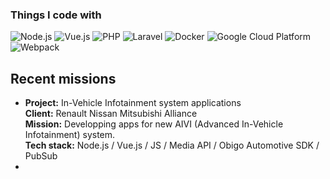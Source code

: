 <h3>Things I code with</h3>
<p>
  <img alt="Node.js" src="https://img.shields.io/badge/-Node.js-43853d?style=flat-square&logo=Node.js&logoColor=white" />
  <img alt="Vue.js" src="https://img.shields.io/badge/-Vue.js-42b883?style=flat-square&logo=vue.js&logoColor=white" />
  <img alt="PHP" src="https://img.shields.io/badge/-PHP-777bb3?style=flat-square&logo=php&logoColor=white" />
  <img alt="Laravel" src="https://img.shields.io/badge/-Laravel-e83729?style=flat-square&logo=laravel&logoColor=white" />
  <img alt="Docker" src="https://img.shields.io/badge/-Docker-46a2f1?style=flat-square&logo=docker&logoColor=white" />
  <img alt="Google Cloud Platform" src="https://img.shields.io/badge/-Google_Cloud_Platform-1a73e8?style=flat-square&logo=google-cloud&logoColor=white" />
  <img alt="Webpack" src="https://img.shields.io/badge/-Webpack-8DD6F9?style=flat-square&logo=webpack&logoColor=white" />
</p>

## Recent missions

* **Project:** In-Vehicle Infotainment system applications<br>
  **Client:** Renault Nissan Mitsubishi Alliance<br>
  **Mission:** Developping apps for new AIVI (Advanced In-Vehicle Infotainment) system.<br>
  **Tech stack:** Node.js / Vue.js / JS / Media API / Obigo Automotive SDK / PubSub
* 


<!--
**danieltorscho/danieltorscho** is a ✨ _special_ ✨ repository because its `README.md` (this file) appears on your GitHub profile.

Here are some ideas to get you started:

- 🔭 I’m currently working on ...
- 🌱 I’m currently learning ...
- 👯 I’m looking to collaborate on ...
- 🤔 I’m looking for help with ...
- 💬 Ask me about ...
- 📫 How to reach me: ...
- 😄 Pronouns: ...
- ⚡ Fun fact: ...
-->
